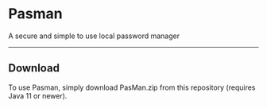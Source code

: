 # Pasman

A secure and simple to use local password manager  

---

## Download

To use Pasman, simply download PasMan.zip from this repository (requires Java 11 or newer).
